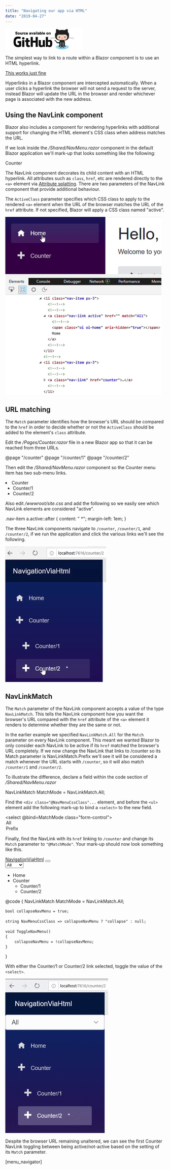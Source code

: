 ```yaml
---
title: "Navigating our app via HTML"
date: "2019-04-27"
---
```


[![](images/SourceLink.png)](https://github.com/mrpmorris/blazor-university/tree/master/src/Routing/NavigatingViaHtml)

The simplest way to link to a route within a Blazor component is to use an HTML hyperlink.

<a href="/Counter">This works just fine</a>

Hyperlinks in a Blazor component are intercepted automatically. When a user clicks a hyperlink the browser will not send a request to the server, instead Blazor will update the URL in the browser and render whichever page is associated with the new address.

## Using the NavLink component

Blazor also includes a component for rendering hyperlinks with additional support for changing the HTML element's CSS class when address matches the URL.

If we look inside the _/Shared/NavMenu.razor_ component in the default Blazor application we'll mark-up that looks something like the following:

<NavLink class="nav-link" href="counter">
	<span class="oi oi-home" aria-hidden="true"></span> Counter
</NavLink>

The NavLink component decorates its child content with an HTML hyperlink. All attributes such as `class`, `href`, etc are rendered directly to the `<a>` element via [Attribute splatting](/components/code-generated-html-attributes/). There are two parameters of the NavLink component that provide additional behaviour.

The `ActiveClass` parameter specifies which CSS class to apply to the rendered `<a>` element when the URL of the browser matches the URL of the `href` attribute. If not specified, Blazor will apply a CSS class named "active".

![](images/NavLinkActiveToggle.gif)

## URL matching

The `Match` parameter identifies how the browser's URL should be compared to the `href` in order to decide whether or not the `ActiveClass` should be added to the element's `class` attribute.

Edit the _/Pages/Counter.razor_ file in a new Blazor app so that it can be reached from three URLs.

@page "/counter"
@page "/counter/1"
@page "/counter/2"

Then edit the _/Shared/NavMenu.razor_ component so the Counter menu item has two sub-menu links.

<li class="nav-item px-3">
	<NavLink class="nav-link" href="counter" Match=@NavLinkMatch.All>
		<span class="oi oi-plus" aria-hidden="true"></span>Counter
	</NavLink>
	<ul class="nav flex-column">
		<li class="nav-item px-3">
			<NavLink class="nav-link" href="counter/1" Match=@NavLinkMatch.All>
				<span class="oi oi-plus" aria-hidden="true"></span>Counter/1
			</NavLink>
		</li>
		<li class="nav-item px-3">
			<NavLink class="nav-link" href="counter/2" Match=@NavLinkMatch.All>
				<span class="oi oi-plus" aria-hidden="true"></span>Counter/2
			</NavLink>
		</li>
	</ul>
</li>

Also edit _/wwwroot/site.css_ and add the following so we easily see which NavLink elements are considered "active".

.nav-item a.active::after
{
	content: " \*";
	margin-left: 1em;
}

The three NavLink components navigate to `/counter`, `/counter/1`, and `/counter/2`, if we run the application and click the various links we'll see the following.

![](images/NavLinkMatchAll.gif)

## NavLinkMatch

The `Match` parameter of the NavLink component accepts a value of the type `NavLinkMatch`. This tells the NavLink component how you want the browser's URL compared with the `href` attribute of the `<a>` element it renders to determine whether they are the same or not.

In the earlier example we specified `NavLinkMatch.All` for the `Match` parameter on every NavLink component. This meant we wanted Blazor to only consider each NavLink to be active if its `href` matched the browser's URL completely. If we now change the NavLink that links to /counter so its Match parameter is NavLinkMatch.Prefix we'll see it will be considered a match whenever the URL starts with `/counter`, so it will also match `/counter/1` and `/counter/2`.

To illustrate the difference, declare a field within the code section of _/Shared/NavMenu.razor_

NavLinkMatch MatchMode = NavLinkMatch.All; 

Find the `<div class="@NavMenuCssClass"...` element, and before the `<ul>` element add the following mark-up to bind a `<select>` to the new field.

<select @bind=MatchMode class="form-control">
	<option value=@NavLinkMatch.All>All</option>
	<option value=@NavLinkMatch.Prefix>Prefix</option>
</select>

Finally, find the NavLink with its `href` linking to `/counter` and change its `Match` parameter to `"@MatchMode"`. Your mark-up should now look something like this.

<div class="top-row pl-4 navbar navbar-dark">
	<a class="navbar-brand" href="">NavigationViaHtml</a>
	<button class="navbar-toggler" @onclick=ToggleNavMenu>
		<span class="navbar-toggler-icon"></span>
	</button>
</div>

<div class="@NavMenuCssClass" @onclick=ToggleNavMenu>
	<select @bind=MatchMode class="form-control">
		<option value=@NavLinkMatch.All>All</option>
		<option value=@NavLinkMatch.Prefix>Prefix</option>
	</select>
	<ul class="nav flex-column">
		<li class="nav-item px-3">
			<NavLink class="nav-link" href="" Match=@NavLinkMatch.All>
				<span class="oi oi-home" aria-hidden="true"></span> Home
			</NavLink>
		</li>
		<li class="nav-item px-3">
			<NavLink class="nav-link" href="counter" Match=@MatchMode>
				<span class="oi oi-plus" aria-hidden="true"></span>Counter
			</NavLink>
			<ul class="nav flex-column">
				<li class="nav-item px-3">
					<NavLink class="nav-link" href="counter/1" Match=@NavLinkMatch.All>
						<span class="oi oi-plus" aria-hidden="true"></span>Counter/1
					</NavLink>
				</li>
				<li class="nav-item px-3">
					<NavLink class="nav-link" href="counter/2" Match=@NavLinkMatch.All>
						<span class="oi oi-plus" aria-hidden="true"></span>Counter/2
					</NavLink>
				</li>
			</ul>
		</li>
	</ul>
</div>

@code {
	NavLinkMatch MatchMode = NavLinkMatch.All;

	bool collapseNavMenu = true;

	string NavMenuCssClass => collapseNavMenu ? "collapse" : null;

	void ToggleNavMenu()
	{
		collapseNavMenu = !collapseNavMenu;
	}
}

With either the Counter/1 or Counter/2 link selected, toggle the value of the `<select>`.

![](images/NavLinkMatchToggle.gif)

Despite the browser URL remaining unaltered, we can see the first Counter NavLink toggling between being active/not-active based on the setting of its `Match` parameter.

\[menu\_navigator\]
